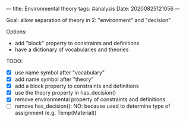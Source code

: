 –-
title: Environmental theory
tags: #analysis
Date: 20200825121056
–-

Goal: allow separation of theory in 2: "environment" and "decision"

Options:
* add "block" property to constraints and definitions
* have a dictionary of vocabularies and theories

TODO:
- [x] use name symbol after "vocabulary"
- [x] add name symbol after "theory"
- [x] add a block property to constraints and definitions
- [x] use the theory property in has_decision()
- [x] remove environmental property of constraints and definitions
- [ ] remove has_decision(): NO: because used to determine type of assignment (e.g. Temp(Material))